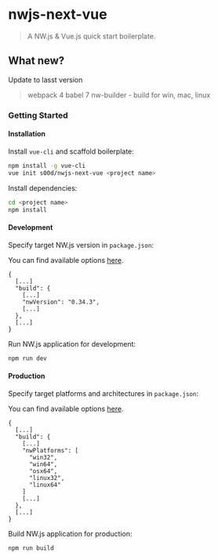 # nwjs-next-vue

> A NW.js & Vue.js quick start boilerplate.

## What new?
Update to lasst version 

> webpack 4
> babel 7
> nw-builder - build for win, mac, linux

### Getting Started

#### Installation

Install `vue-cli` and scaffold boilerplate:

``` bash
npm install -g vue-cli
vue init s00d/nwjs-next-vue <project name>
```

Install dependencies:

``` bash
cd <project name>
npm install
```

#### Development

Specify target NW.js version in `package.json`:

You can find available options [here](https://github.com/evshiron/nwjs-builder-phoenix).

```
{
  [...]
  "build": {
    [...]
    "nwVersion": "0.34.3",
    [...]
  },
  [...]
}
```

Run NW.js application for development:

``` bash
npm run dev
```

#### Production

Specify target platforms and architectures in `package.json`:

You can find available options [here](https://www.npmjs.com/package/nw-builder).

```
{
  [...]
  "build": {
    [...]
    "nwPlatforms": [
      "win32",
      "win64",
      "osx64",
      "linux32",
      "linux64"
    ]
    [...]
  },
  [...]
}
```

Build NW.js application for production:

``` bash
npm run build
```
